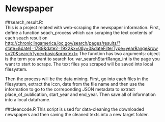 # Newspaper

##search_result.R:  
This is a project related with web-scraping the newspaper information. First, define a function seach_process which can scraping the text contents of each seach result on http://chroniclingamerica.loc.gov/search/pages/results/?state=&date1=1789&date2=1922&x=0&y=0&dateFilterType=yearRange&rows=20&searchType=basic&proxtext=
The function has two arguments: object is the term you want to search for. var_searchStartRange_int is the page you want to start to scrape.
The text files you scraped will be saved into local filesystem.

Then the process will be the data mining. First, go into each files in the filesystem, extract the lccn, date from the file name and then use the information to go to the correponding JSON metadata to extract place_of_publication, start_year and end_year. Then save all of information into a local dataframe. 

##cleancode.R
This script is used for data-cleaning the downloaded newspapers and then saving the cleaned texts into a new target folder.
